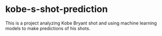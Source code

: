 # kobe-s-shot-prediction
This is a project analyzing Kobe Bryant shot and using machine learning models to make predictions of his shots.
